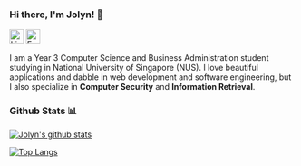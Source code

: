 ### Hi there, I'm Jolyn!  👋
[<img src="https://edent.github.io/SuperTinyIcons/images/svg/linkedin.svg" width="25" title="LinkedIn" />](https://www.linkedin.com/in/jolyn-tan-488714b7/) 
[<img src="https://edent.github.io/SuperTinyIcons/images/svg/email.svg" width="25" title="Email" />](mailto:jolyn.tan.sq@u.nus.edu)

I am a Year 3 Computer Science and Business Administration student studying in National University of Singapore (NUS). I love beautiful applications and dabble in web development and software engineering, but I also specialize in **Computer Security** and **Information Retrieval**. 

### Github Stats 📊

[![Jolyn's github stats](https://github-readme-stats.vercel.app/api?username=jolynnn8D&show_icons=true&theme=kacho_ga&count_private=true&include_all_commits=true)](https://github.com/anuraghazra/github-readme-stats)

[![Top Langs](https://github-readme-stats.vercel.app/api/top-langs/?username=jolynnn8D&layout=compact&theme=kacho_ga&langs_count=10)](https://github.com/anuraghazra/github-readme-stats)

<!--
**jolynnn8D/jolynnn8D** is a ✨ _special_ ✨ repository because its `README.md` (this file) appears on your GitHub profile.
Here are some ideas to get you started:


- 🔭 I’m currently working on ...
- 🌱 I’m currently learning ...
- 👯 I’m looking to collaborate on ...
- 🤔 I’m looking for help with ...
- 💬 Ask me about ...
- 📫 How to reach me: .
- 😄 Pronouns: ...
- ⚡ Fun fact: ...
-->
